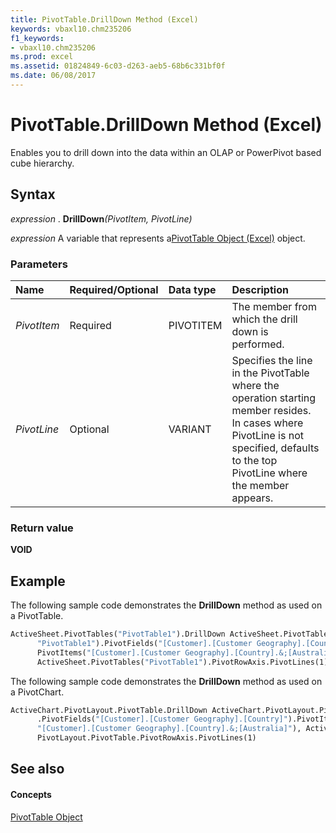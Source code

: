 ```yaml
---
title: PivotTable.DrillDown Method (Excel)
keywords: vbaxl10.chm235206
f1_keywords:
- vbaxl10.chm235206
ms.prod: excel
ms.assetid: 01824849-6c03-d263-aeb5-68b6c331bf0f
ms.date: 06/08/2017
---
```



# PivotTable.DrillDown Method (Excel)

Enables you to drill down into the data within an OLAP or PowerPivot based cube hierarchy.


## Syntax

 _expression_ . **DrillDown**_(PivotItem,_ _PivotLine)_

 _expression_ A variable that represents a[PivotTable Object (Excel)](pivottable-object-excel.md) object.


### Parameters



|**Name**|**Required/Optional**|**Data type**|**Description**|
|:-----|:-----|:-----|:-----|
| _PivotItem_|Required|PIVOTITEM|The member from which the drill down is performed.|
| _PivotLine_|Optional|VARIANT|Specifies the line in the PivotTable where the operation starting member resides. In cases where PivotLine is not specified, defaults to the top PivotLine where the member appears.|

### Return value

 **VOID**


## Example

The following sample code demonstrates the **DrillDown** method as used on a PivotTable.


```vb
ActiveSheet.PivotTables("PivotTable1").DrillDown ActiveSheet.PivotTables( _
      "PivotTable1").PivotFields("[Customer].[Customer Geography].[Country]"). _
      PivotItems("[Customer].[Customer Geography].[Country].&;[Australia]"), _
      ActiveSheet.PivotTables("PivotTable1").PivotRowAxis.PivotLines(1)
```

The following sample code demonstrates the **DrillDown** method as used on a PivotChart.




```vb
ActiveChart.PivotLayout.PivotTable.DrillDown ActiveChart.PivotLayout.PivotTable _
      .PivotFields("[Customer].[Customer Geography].[Country]").PivotItems( _
      "[Customer].[Customer Geography].[Country].&;[Australia]"), ActiveChart. _
      PivotLayout.PivotTable.PivotRowAxis.PivotLines(1)
```


## See also


#### Concepts


[PivotTable Object](pivottable-object-excel.md)

